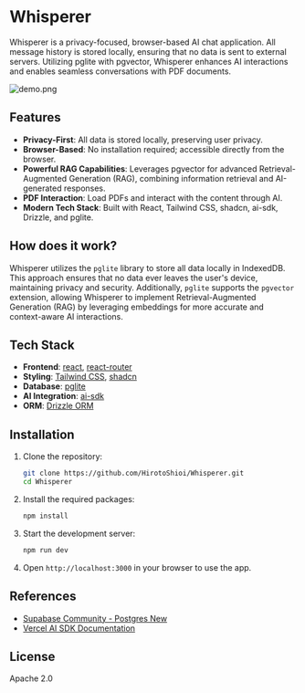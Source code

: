 # Whisperer

Whisperer is a privacy-focused, browser-based AI chat application. All message history is stored locally, ensuring that no data is sent to external servers. Utilizing pglite with pgvector, Whisperer enhances AI interactions and enables seamless conversations with PDF documents.

![demo.png](https://github.com/user-attachments/assets/b3d6ac3e-82df-4c23-ad6f-bb0848b62ff8)

## Features

- **Privacy-First**: All data is stored locally, preserving user privacy.
- **Browser-Based**: No installation required; accessible directly from the browser.
- **Powerful RAG Capabilities**: Leverages pgvector for advanced Retrieval-Augmented Generation (RAG), combining information retrieval and AI-generated responses.
- **PDF Interaction**: Load PDFs and interact with the content through AI.
- **Modern Tech Stack**: Built with React, Tailwind CSS, shadcn, ai-sdk, Drizzle, and pglite.

## How does it work?

Whisperer utilizes the `pglite` library to store all data locally in IndexedDB. This approach ensures that no data ever leaves the user's device, maintaining privacy and security. Additionally, `pglite` supports the `pgvector` extension, allowing Whisperer to implement Retrieval-Augmented Generation (RAG) by leveraging embeddings for more accurate and context-aware AI interactions.

## Tech Stack

- **Frontend**: [react](https://react.dev/), [react-router](https://reactrouter.com/en/main)
- **Styling**: [Tailwind CSS](https://tailwindcss.com/), [shadcn](https://ui.shadcn.com/)
- **Database**: [pglite](https://pglite.dev/)
- **AI Integration**: [ai-sdk](https://github.com/vercel/ai)
- **ORM**: [Drizzle ORM](https://github.com/drizzle-team/drizzle-orm)

## Installation

1. Clone the repository:

    ```bash
    git clone https://github.com/HirotoShioi/Whisperer.git
    cd Whisperer
    ```

2. Install the required packages:

    ```bash
    npm install
    ```

3. Start the development server:

    ```bash
    npm run dev
    ```

4. Open `http://localhost:3000` in your browser to use the app.

## References

- [Supabase Community - Postgres New](https://github.com/supabase-community/postgres-new/tree/main/apps/postgres-new)
- [Vercel AI SDK Documentation](https://sdk.vercel.ai/docs/introduction)

## License

Apache 2.0